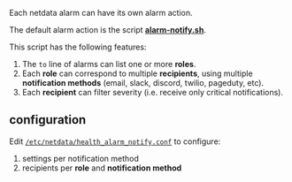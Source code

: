 Each netdata alarm can have its own alarm action.

The default alarm action is the script **[alarm-notify.sh](https://github.com/firehol/netdata/blob/master/plugins.d/alarm-notify.sh)**.

This script has the following features:

1. The `to` line of alarms can list one or more **roles**.
2. Each **role** can correspond to multiple **recipients**, using multiple **notification methods** (email, slack, discord, twilio, pageduty, etc).
3. Each **recipient** can filter severity (i.e. receive only critical notifications).

## configuration

Edit [`/etc/netdata/health_alarm_notify.conf`](https://github.com/firehol/netdata/blob/master/conf.d/health_alarm_notify.conf) to configure:

1. settings per notification method
2. recipients per **role** and **notification method**
